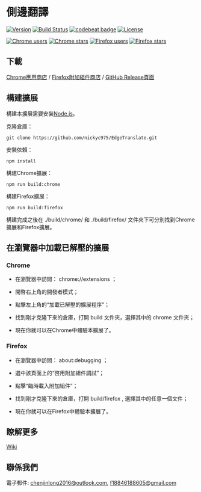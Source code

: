 # 側邊翻譯

[![Version](https://img.shields.io/github/release/nickyc975/EdgeTranslate.svg?label=version)](https://github.com/nickyc975/EdgeTranslate/release)
[![Build Status](https://travis-ci.org/nickyc975/EdgeTranslate.svg?branch=master)](https://travis-ci.org/nickyc975/EdgeTranslate)
[![codebeat badge](https://codebeat.co/badges/7f28bc52-26ec-4dbc-815d-343220100c72)](https://codebeat.co/projects/github-com-nickyc975-edgetranslate-master)
[![License](https://img.shields.io/github/license/nickyc975/EdgeTranslate.svg?colorB=44cc11?maxAge=2592000)](https://github.com/nickyc975/EdgeTranslate/blob/master/LICENSE)

[![Chrome users](https://img.shields.io/chrome-web-store/users/bocbaocobfecmglnmeaeppambideimao.svg?label=Chrome%20users)](https://chrome.google.com/webstore/detail/bocbaocobfecmglnmeaeppambideimao)
[![Chrome stars](https://img.shields.io/chrome-web-store/stars/bocbaocobfecmglnmeaeppambideimao.svg?label=Chrome%20stars)](https://chrome.google.com/webstore/detail/bocbaocobfecmglnmeaeppambideimao)
[![Firefox users](https://img.shields.io/amo/users/edge_translate.svg?label=Firefox%20users)](https://addons.mozilla.org/firefox/addon/edge_translate/)
[![Firefox stars](https://img.shields.io/amo/stars/edge_translate.svg?label=Firefoxe%20stars)](https://addons.mozilla.org/firefox/addon/edge_translate/)

## 下載

[Chrome應用商店](https://chrome.google.com/webstore/detail/bocbaocobfecmglnmeaeppambideimao)
/ [Firefox附加組件商店](https://addons.mozilla.org/firefox/addon/edge_translate/)
/ [GitHub Release頁面](https://github.com/nickyc975/EdgeTranslate/releases)

## 構建擴展

構建本擴展需要安裝[Node.js](https://nodejs.org/)。

克隆倉庫：

    git clone https://github.com/nickyc975/EdgeTranslate.git

安裝依賴：

    npm install

構建Chrome擴展：

    npm run build:chrome

構建Firefox擴展：

    npm run build:firefox

構建完成之後在    ./build/chrome/    和    ./build/firefox/    文件夾下可分別找到Chrome擴展和Firefox擴展。

## 在瀏覽器中加載已解壓的擴展

### Chrome

* 在瀏覽器中訪問：    chrome://extensions    ；

* 開啓右上角的開發者模式；

* 點擊左上角的“加載已解壓的擴展程序”；

* 找到剛才克隆下來的倉庫，打開    build    文件夾，選擇其中的    chrome    文件夾；

* 現在你就可以在Chrome中體驗本擴展了。

### Firefox

* 在瀏覽器中訪問：    about:debugging    ；

* 選中該頁面上的“啓用附加組件調試”；

* 點擊“臨時載入附加組件”；

* 找到剛才克隆下來的倉庫，打開    build/firefox    , 選擇其中的任意一個文件；

* 現在你就可以在Firefox中體驗本擴展了。

## 瞭解更多

[Wiki](https://github.com/nickyc975/EdgeTranslate/wiki)

## 聯係我們

電子郵件: [chenjinlong2016@outlook.com](mailto:chenjinlong2016@outlook.com), [f18846188605@gmail.com](mailto:f18846188605@gmail.com)